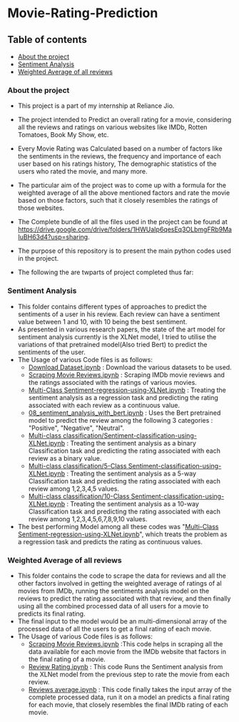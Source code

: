 # Movie-Rating-Prediction

## Table of contents
* [About the project](#About-the-project)
* [Sentiment Analysis](#Sentiment-Analysis)
* [Weighted Average of all reviews](#Weighted-Average-of-all-reviews)

### About the project
* This project is a part of my internship at Reliance Jio. 

* The project intended to Predict an overall rating for a movie, considering all the reviews and ratings on various websites like IMDb, Rotten Tomatoes, Book My Show, etc.

* Every Movie Rating was Calculated based on a number of factors like the sentiments in the reviews, the frequency and importance of each user based on his ratings history, The demographic statistics of the users who rated the movie, and many more.

* The particular aim of the project was to come up with a formula for the weighted average of all the above mentioned factors and rate the movie based on those factors, such that it closely resembles the ratings of those websites.

* The Complete bundle of all the files used in the project can be found at https://drive.google.com/drive/folders/1HWUaIp6qesEq3OLbmgFRb9MaIuBH63d4?usp=sharing.

* The purpose of this repository is to present the main python codes used in the project.

* The following the are twparts of project completed thus far:
	
### Sentiment Analysis
* This folder contains different types of approaches to predict the sentiments of a user in his review. Each review can have a sentiment value between 1 and 10, with 10 being the best sentiment.
* As presented in various research papers, the state of the art model for sentiment analysis currently is the XLNet model, I tried to utilise the variations of that pretrained model(Also tried Bert) to predict the sentiments of the user.
* The Usage of various Code files is as follows:
  - [Download Dataset.ipynb](https://github.com/dakshchordiya/Movie-Rating-Prediction/blob/main/Sentiment%20Analysis/Download%20Dataset.ipynb) : Download the various datasets to be used.
  - [Scraping Movie Reviews.ipynb](https://github.com/dakshchordiya/Movie-Rating-Prediction/blob/main/Sentiment%20Analysis/Scraping%20Movie%20Reviews.ipynb) : Scraping IMDb movie reviews and the ratings associated with the ratings of various movies.
  - [Multi-Class Sentiment-regression-using-XLNet.ipynb](https://github.com/dakshchordiya/Movie-Rating-Prediction/blob/main/Sentiment%20Analysis/Multi-Class%20Sentiment-regression-using-XLNet.ipynb) : Treating the sentiment analysis as a regression task and predicting the rating associated with each review as a continuous value.
  - [08_sentiment_analysis_with_bert.ipynb](https://github.com/dakshchordiya/Movie-Rating-Prediction/blob/main/Sentiment%20Analysis/08_sentiment_analysis_with_bert.ipynb) : Uses the Bert pretrained model to predict the review among the following 3 categories : "Positive", "Negative", "Neutral".
  - [Multi-class classification/Sentiment-classification-using-XLNet.ipynb](https://github.com/dakshchordiya/Movie-Rating-Prediction/blob/main/Sentiment%20Analysis/Multi-class%20classification/Sentiment-classification-using-XLNet.ipynb) : Treating the sentiment analysis as a binary Classification task and predicting the rating associated with each review as a binary value.
  -  [Multi-class classification/5-Class Sentiment-classification-using-XLNet.ipynb](https://github.com/dakshchordiya/Movie-Rating-Prediction/blob/main/Sentiment%20Analysis/Multi-class%20classification/5-Class%20Sentiment-classification-using-XLNet.ipynb) : Treating the sentiment analysis as a 5-way Classification task and predicting the rating associated with each review among 1,2,3,4,5 values.
  -  [Multi-class classification/10-Class Sentiment-classification-using-XLNet.ipynb](https://github.com/dakshchordiya/Movie-Rating-Prediction/blob/main/Sentiment%20Analysis/Multi-class%20classification/10-Class%20Sentiment-classification-using-XLNet.ipynb) : Treating the sentiment analysis as a 10-way Classification task and predicting the rating associated with each review among 1,2,3,4,5,6,7,8,9,10 values.
* The best performing Model among all these codes was "[Multi-Class Sentiment-regression-using-XLNet.ipynb](https://github.com/dakshchordiya/Movie-Rating-Prediction/blob/main/Sentiment%20Analysis/Multi-Class%20Sentiment-regression-using-XLNet.ipynb)", which treats the problem as a regression task and predicts the rating as continuous values.

	
### Weighted Average of all reviews
* This folder contains the code to scrape the data for reviews and all the other factors involved in getting the weighted average of ratings of al movies from IMDb, running the sentiments analysis model on the reviews to predict the rating associated with that review, and then finally using all the combined processed data of all users for a movie to predicts its final rating.
* The final input to the model would be an multi-dimensional array of the processed data of all the users to get a final rating of each movie.
* The Usage of various Code files is as follows:
	- [Scraping Movie Reviews.ipynb](https://github.com/dakshchordiya/Movie-Rating-Prediction/blob/main/Movie%20Reviews%20Weighted%20Average/Scraping%20Movie%20Reviews.ipynb) :This code helps in scraping all the data available for each movie from the IMDb website that factors in the final rating of a movie.
	- [Review Rating.ipynb](https://github.com/dakshchordiya/Movie-Rating-Prediction/blob/main/Movie%20Reviews%20Weighted%20Average/Review%20Rating.ipynb) : This code Runs the Sentiment analysis from the XLNet model from the previous step to rate the movie from each review.
	- [Reviews average.ipynb](https://github.com/dakshchordiya/Movie-Rating-Prediction/blob/main/Movie%20Reviews%20Weighted%20Average/Reviews%20average.ipynbb) : This code finally takes the input array of the complete processed data, run it on a model an predicts a final rating for each movie, that closely resembles the final IMDb rating of each movie.
 
